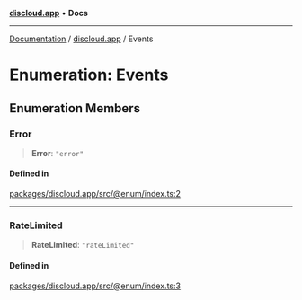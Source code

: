 [**discloud.app**](../README.md) • **Docs**

***

[Documentation](../../packages.md) / [discloud.app](../README.md) / Events

# Enumeration: Events

## Enumeration Members

### Error

> **Error**: `"error"`

#### Defined in

[packages/discloud.app/src/@enum/index.ts:2](https://github.com/discloud/discloud.app/blob/e957c12968777c01a56e127121040f7eaaf9b803/packages/discloud.app/src/@enum/index.ts#L2)

***

### RateLimited

> **RateLimited**: `"rateLimited"`

#### Defined in

[packages/discloud.app/src/@enum/index.ts:3](https://github.com/discloud/discloud.app/blob/e957c12968777c01a56e127121040f7eaaf9b803/packages/discloud.app/src/@enum/index.ts#L3)

